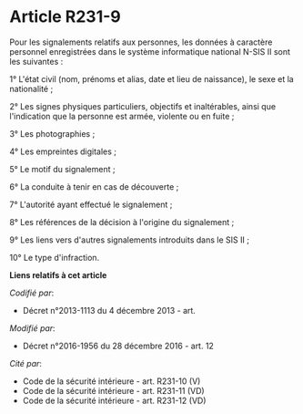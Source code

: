# Article R231-9

Pour les signalements relatifs aux personnes, les données à caractère personnel enregistrées dans le système informatique
national N-SIS II sont les suivantes :

1° L'état civil (nom, prénoms et alias, date et lieu de naissance), le sexe et la nationalité ;

2° Les signes physiques particuliers, objectifs et inaltérables, ainsi que l'indication que la personne est armée, violente
ou en fuite ;

3° Les photographies ;

4° Les empreintes digitales ;

5° Le motif du signalement ;

6° La conduite à tenir en cas de découverte ;

7° L'autorité ayant effectué le signalement ;

8° Les références de la décision à l'origine du signalement ;

9° Les liens vers d'autres signalements introduits dans le SIS II ;

10° Le type d'infraction.

**Liens relatifs à cet article**

_Codifié par_:

  - Décret n°2013-1113 du 4 décembre 2013 - art.

_Modifié par_:

  - Décret n°2016-1956 du 28 décembre 2016 - art. 12

_Cité par_:

  - Code de la sécurité intérieure - art. R231-10 (V)
  - Code de la sécurité intérieure - art. R231-11 (VD)
  - Code de la sécurité intérieure - art. R231-12 (VD)
